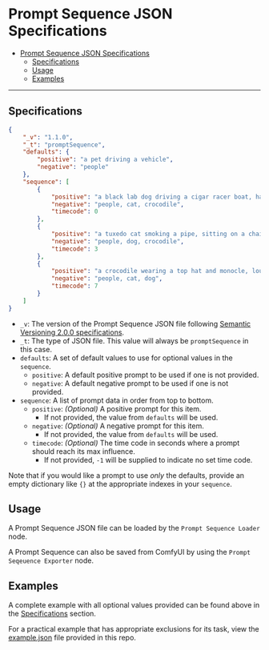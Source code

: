# Prompt Sequence JSON Specifications

- [Prompt Sequence JSON Specifications](#prompt-sequence-json-specifications)
  - [Specifications](#specifications)
  - [Usage](#usage)
  - [Examples](#examples)

---

## Specifications

```json
{
    "_v": "1.1.0",
    "_t": "promptSequence",
    "defaults": {
        "positive": "a pet driving a vehicle",
        "negative": "people"
    },
    "sequence": [
        {
            "positive": "a black lab dog driving a cigar racer boat, happy, studio lighting",
            "negative": "people, cat, crocodile",
            "timecode": 0
        },
        {
            "positive": "a tuxedo cat smoking a pipe, sitting on a chair, happy, studio lighting",
            "negative": "people, dog, crocodile",
            "timecode": 3
        },
        {
            "positive": "a crocodile wearing a top hat and monocle, lounging on a recliner, happy, studio lighting",
            "negative": "people, cat, dog",
            "timecode": 7
        }
    ]
}
```
* `_v`: The version of the Prompt Sequence JSON file following [Semantic Versioning 2.0.0 specifications](https://semver.org).
* `_t`: The type of JSON file. This value will always be `promptSequence` in this case.
* `defaults`: A set of default values to use for optional values in the `sequence`.
    * `positive`: A default positive prompt to be used if one is not provided.
    * `negative`: A default negative prompt to be used if one is not provided.
* `sequence`: A list of prompt data in order from top to bottom.
    * `positive`: _(Optional)_ A positive prompt for this item.
        * If not provided, the value from `defaults` will be used.
    * `negative`: _(Optional)_ A negative prompt for this item.
        * If not provided, the value from `defaults` will be used.
    * `timecode`: _(Optional)_ The time code in seconds where a prompt should reach its max influence.
        * If not provided, `-1` will be supplied to indicate no set time code.

Note that if you would like a prompt to use _only_ the defaults, provide an empty dictionary like `{}` at the appropriate indexes in your `sequence`.

## Usage

A Prompt Sequence JSON file can be loaded by the `Prompt Sequence Loader` node.

A Prompt Sequence can also be saved from ComfyUI by using the `Prompt Seqeuence Exporter` node.

## Examples

A complete example with all optional values provided can be found above in the [Specifications](#specifications) section.

For a practical example that has appropriate exclusions for its task, view the [example.json](../promptSequences/example.json) file provided in this repo.
